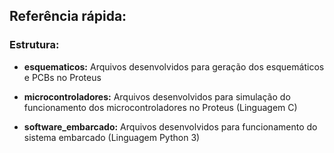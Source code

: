 ## Referência rápida:

### Estrutura:

- **esquematicos:** Arquivos desenvolvidos para geração dos esquemáticos e PCBs no Proteus

- **microcontroladores:** Arquivos desenvolvidos para simulação do funcionamento dos microcontroladores no Proteus (Linguagem C)

- **software_embarcado:** Arquivos desenvolvidos para funcionamento do sistema embarcado (Linguagem Python 3)